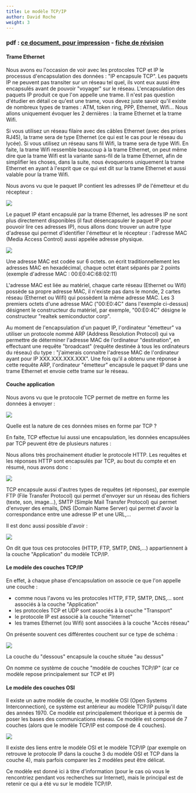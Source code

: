 ```yaml
---
title: Le modèle TCP/IP
author: David Roche
weight: 3
---
```



### pdf : [ce document, pour impression](/uploads/docsnsi/reseau/nsi_prem_modele_tcpip.pdf) - [fiche de révision](/uploads/docsnsi/reseau/17_modele_tcp_ip.pdf)



#### Trame Ethernet

Nous avons eu l'occasion de voir avec les protocoles TCP et IP le
processus d'encapsulation des données : "IP encapsule TCP". Les
paquets IP ne peuvent pas transiter sur un réseau tel quel, ils vont eux
aussi être encapsulés avant de pouvoir "voyager" sur le réseau.
L'encapsulation des paquets IP produit ce que l'on appelle une trame.
Il n'est pas question d'étudier en détail ce qu'est une trame, vous
devez juste savoir qu'il existe de nombreux types de trames : ATM,
token ring, PPP, Ethernet, Wifi\... Nous allons uniquement évoquer les 2
dernières : la trame Ethernet et la trame Wifi.

Si vous utilisez un réseau filaire avec des câbles Ethernet (avec des
prises RJ45), la trame sera de type Ethernet (ce qui est le cas pour le
réseau du lycée). Si vous utilisez un réseau sans fil Wifi, la trame
sera de type Wifi. En faite, la trame Wifi ressemble beaucoup à la trame
Ethernet, on peut même dire que la trame Wifi est la variante sans-fil
de la trame Ethernet, afin de simplifier les choses, dans la suite, nous
évoquerons uniquement la trame Ethernet en ayant à l'esprit que ce qui
est dit sur la trame Ethernet et aussi valable pour la trame Wifi.

Nous avons vu que le paquet IP contient les adresses IP de l'émetteur
et du récepteur :

![](/uploads/docsnsi/reseau/img/TCP_IP_3.jpg)

Le paquet IP étant encapsulé par la trame Ethernet, les adresses IP ne
sont plus directement disponibles (il faut désencapsuler le paquet IP
pour pouvoir lire ces adresses IP), nous allons donc trouver un autre
type d'adresse qui permet d'identifier l'émetteur et le récepteur :
l'adresse MAC (Media Access Control) aussi appelée adresse physique.

![](/uploads/docsnsi/reseau/img/nsi_prem_mod_tcpip_1.png)

Une adresse MAC est codée sur 6 octets. on écrit traditionnellement les
adresses MAC en hexadécimal, chaque octet étant séparés par 2 points
(exemple d'adresse MAC : 00:E0:4C:68:02:11)

L'adresse MAC est liée au matériel, chaque carte réseau (Ethernet ou
Wifi) possède sa propre adresse MAC, il n'existe pas dans le monde, 2
cartes réseau (Ethernet ou Wifi) qui possèdent la même adresse MAC. Les
3 premiers octets d'une adresse MAC ("00:E0:4C" dans l'exemple
ci-dessus) désignent le constructeur du matériel, par exemple,
"00:E0:4C" désigne le constructeur "realtek semiconductor corp".

Au moment de l'encapsulation d'un paquet IP, l'ordinateur
"émetteur" va utiliser un protocole nommé ARP (Address Resolution
Protocol) qui va permettre de déterminer l'adresse MAC de l'ordinateur
"destination", en effectuant une requête "broadcast" (requête
destinée à tous les ordinateurs du réseau) du type : "j'aimerais
connaitre l'adresse MAC de l'ordinateur ayant pour IP
XXX.XXX.XXX.XXX". Une fois qu'il a obtenu une réponse à cette requête
ARP, l'ordinateur "émetteur" encapsule le paquet IP dans une trame
Ethernet et envoie cette trame sur le réseau.

#### Couche application

Nous avons vu que le protocole TCP permet de mettre en forme les données
à envoyer :

![](/uploads/docsnsi/reseau/img/nsi_prem_mod_tcpip_2.png)

Quelle est la nature de ces données mises en forme par TCP ?

En faite, TCP effectue lui aussi une encapsulation, les données
encapsulées par TCP peuvent être de plusieurs natures :

Nous allons très prochainement étudier le protocole HTTP. Les requêtes
et les réponses HTTP sont encapsulés par TCP, au bout du compte et en
résumé, nous avons donc :

![](/uploads/docsnsi/reseau/img/nsi_prem_mod_tcpip_3.png)

TCP encapsule aussi d'autres types de requêtes (et réponses), par
exemple FTP (File Transfer Protocol) qui permet d'envoyer sur un réseau
des fichiers (texte, son, image\...), SMTP (Simple Mail Transfer
Protocol) qui permet d'envoyer des emails, DNS (Domain Name Server) qui
permet d'avoir la correspondance entre une adresse IP et une URL,\...

Il est donc aussi possible d'avoir :

![](/uploads/docsnsi/reseau/img/nsi_prem_mod_tcpip_4.png)

On dit que tous ces protocoles (HTTP, FTP, SMTP, DNS,\...) appartiennent
à la couche "Application" du modèle TCP/IP.

#### Le modèle des couches TCP/IP

En effet, à chaque phase d'encapsulation on associe ce que l'on
appelle une couche :

-   comme nous l'avons vu les protocoles HTTP, FTP, SMTP, DNS,\... sont
    associés à la couche "Application"
-   les protocoles TCP et UDP sont associés à la couche "Transport"
-   le protocole IP est associé à la couche "Internet"
-   les trames Ethernet (ou Wifi) sont associées à la couche "Accès
    réseau"

On présente souvent ces différentes couchent sur ce type de schéma :

![](/uploads/docsnsi/reseau/img/nsi_prem_mod_tcpip_5.png)

La couche du "dessous" encapsule la couche située "au dessus"

On nomme ce système de couche "modèle de couches TCP/IP" (car ce
modèle repose principalement sur TCP et IP)

#### Le modèle des couches OSI

Il existe un autre modèle de couche, le modèle OSI (Open Systems
Interconnection), ce système est antérieur au modèle TCP/IP puisqu'il
date des années 1970. Ce modèle est principalement théorique et à permis
de poser les bases des communications réseau. Ce modèle est composé de 7
couches (alors que le modèle TCP/IP est composé de 4 couches).

![](/uploads/docsnsi/reseau/img/nsi_prem_mod_tcpip_6.png)

Il existe des liens entre le modèle OSI et le modèle TCP/IP (par exemple
on retrouve le protocole IP dans la couche 3 du modèle OSI et TCP dans
la couche 4), mais parfois comparer les 2 modèles peut être délicat.

Ce modèle est donné ici à titre d'information (pour le cas où vous le
rencontriez pendant vos recherches sur Internet), mais le principal est
de retenir ce qui a été vu sur le modèle TCP/IP.
